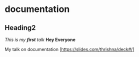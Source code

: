 # documentation
## Heading2 
*This is my **first** talk*
**Hey Everyone**

My talk on documentation [https://slides.com/thrishna/deck#/]
